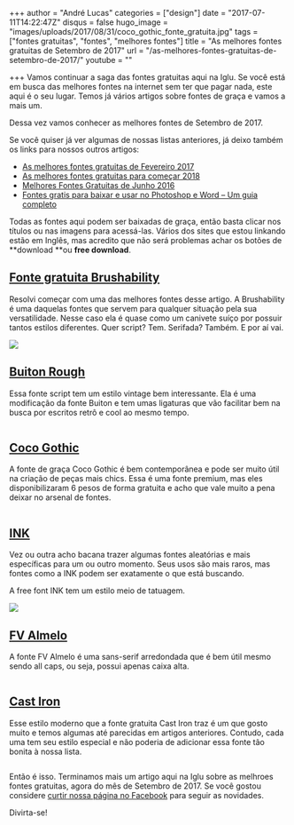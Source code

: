 +++
author = "André Lucas"
categories = ["design"]
date = "2017-07-11T14:22:47Z"
disqus = false
hugo_image = "images/uploads/2017/08/31/coco_gothic_fonte_gratuita.jpg"
tags = ["fontes gratuitas", "fontes", "melhores fontes"]
title = "As melhores fontes gratuitas de Setembro de 2017"
url = "/as-melhores-fontes-gratuitas-de-setembro-de-2017/"
youtube = ""

+++
Vamos continuar a saga das fontes gratuitas aqui na Iglu. Se você está em busca das melhores fontes na internet sem ter que pagar nada, este aqui é o seu lugar. Temos já vários artigos sobre fontes de graça e vamos a mais um.

Dessa vez vamos conhecer as melhores fontes de Setembro de 2017.

Se você quiser já ver algumas de nossas listas anteriores, já deixo também os links para nossos outros artigos:

* [As melhores fontes gratuitas de Fevereiro 2017](https://www.igluonline.com/melhores-fontes-gratuitas-de-fevereiro-2017/)
* [As melhores fontes gratuitas para começar 2018](https://www.igluonline.com/melhores-fontes-gratuitas-para-comecar-2018/)
* [Melhores Fontes Gratuitas de Junho 2016](https://www.igluonline.com/melhores-fontes-gratuitas-de-junho-2016/)
* [Fontes gratis para baixar e usar no Photoshop e Word – Um guia completo](https://www.igluonline.com/fontes-gratis-para-baixar-e-usar-no-photoshop-e-word-um-guia-completo/)

Todas as fontes aqui podem ser baixadas de graça, então basta clicar nos títulos ou nas imagens para acessá-las. Vários dos sites que estou linkando estão em Inglês, mas acredito que não será problemas achar os botões de \*\*download \*\*ou **free download**.

## <a href="https://www.myfonts.com/fonts/my-creative-land/brushability/" target="_blank">Fonte gratuita Brushability</a>

Resolvi começar com uma das melhores fontes desse artigo. A Brushability é uma daquelas fontes que servem para qualquer situação pela sua versatilidade. Nesse caso ela é quase como um canivete suíço por possuir tantos estilos diferentes. Quer script? Tem. Serifada? Também. E por aí vai.

<a href="https://www.myfonts.com/fonts/my-creative-land/brushability/" target="_blank"></a><a href="https://www.myfonts.com/fonts/my-creative-land/brushability/" target="_blank"></a><a href="https://www.myfonts.com/fonts/my-creative-land/brushability/" target="_blank"></a><a href="https://www.myfonts.com/fonts/my-creative-land/brushability/" target="_blank"></a><a href="https://www.myfonts.com/fonts/my-creative-land/brushability/" target="_blank"></a><a href="https://www.myfonts.com/fonts/my-creative-land/brushability/" target="_blank"></a><a href="https://www.myfonts.com/fonts/my-creative-land/brushability/" target="_blank"></a><a href="https://www.myfonts.com/fonts/my-creative-land/brushability/" target="_blank"></a><a href="https://www.myfonts.com/fonts/my-creative-land/brushability/" target="_blank"></a><a href="https://www.myfonts.com/fonts/my-creative-land/brushability/" target="_blank"><img src="images/uploads/2017/08/31/fonte_gratuita_brushability-1.jpg" class="forestry--none" style="float: none;"></a>

## <a href="https://www.myfonts.com/fonts/mika-melvas/buinton-rough/" target="_blank">Buiton Rough</a>

Essa fonte script tem um estilo vintage bem interessante. Ela é uma modificação da fonte Buiton e tem umas ligaturas que vão facilitar bem na busca por escritos retrô e cool ao mesmo tempo.

<a href="https://www.myfonts.com/fonts/mika-melvas/buinton-rough/" target="_blank"></a><a href="https://www.myfonts.com/fonts/mika-melvas/buinton-rough/" target="_blank"></a><a href="https://www.myfonts.com/fonts/mika-melvas/buinton-rough/" target="_blank"></a><a href="https://www.myfonts.com/fonts/mika-melvas/buinton-rough/" target="_blank"></a><a href="https://www.myfonts.com/fonts/mika-melvas/buinton-rough/" target="_blank"></a><a href="https://www.myfonts.com/fonts/mika-melvas/buinton-rough/" target="_blank"></a><a href="https://www.myfonts.com/fonts/mika-melvas/buinton-rough/" target="_blank"></a><a href="https://www.myfonts.com/fonts/mika-melvas/buinton-rough/" target="_blank"><img src="images/uploads/2017/08/31/fonte_free_buinton.jpg" alt="" class=" forestry--none" style="float: none;"></a>

## <a href="https://www.myfonts.com/fonts/zetafonts/coco-gothic/" target="_blank">Coco Gothic</a>

A fonte de graça Coco Gothic é bem contemporânea e pode ser muito útil na criação de peças mais chics. Essa é uma fonte premium, mas eles disponibilizaram 6 pesos de forma gratuita e acho que vale muito a pena deixar no arsenal de fontes.

<a href="https://www.myfonts.com/fonts/zetafonts/coco-gothic/" target="_blank"></a><a href="https://www.myfonts.com/fonts/zetafonts/coco-gothic/" target="_blank"></a><a href="https://www.myfonts.com/fonts/zetafonts/coco-gothic/" target="_blank"></a><a href="https://www.myfonts.com/fonts/zetafonts/coco-gothic/" target="_blank"></a><a href="https://www.myfonts.com/fonts/zetafonts/coco-gothic/" target="_blank"></a><a href="https://www.myfonts.com/fonts/zetafonts/coco-gothic/" target="_blank"><img src="images/uploads/2017/08/31/coco_gothic_fonte_gratuita.jpg" alt="" class=" forestry--none" style="float: none;"></a>

## <a href="https://www.behance.net/gallery/51455693/INK-free-display-font" target="_blank">INK</a>

Vez ou outra acho bacana trazer algumas fontes aleatórias e mais específicas para um ou outro momento. Seus usos são mais raros, mas fontes como a INK podem ser exatamente o que está buscando.

A free font INK tem um estilo meio de tatuagem.

<a href="https://www.behance.net/gallery/51455693/INK-free-display-font" target="_blank"></a><a href="https://www.behance.net/gallery/51455693/INK-free-display-font" target="_blank"></a><a href="https://www.behance.net/gallery/51455693/INK-free-display-font" target="_blank"></a><a href="https://www.behance.net/gallery/51455693/INK-free-display-font" target="_blank"></a><a href="https://www.behance.net/gallery/51455693/INK-free-display-font" target="_blank"><img src="images/uploads/2017/08/31/fonte_de_graca_ink.jpg" class=" forestry--none" style="float: none;"></a>

## <a href="http://www.florisvoorveld.com/?portfolio=19" target="_blank">FV Almelo</a>

A fonte FV Almelo é uma sans-serif arredondada que é bem útil mesmo sendo all caps, ou seja, possui apenas caixa alta.

<a href="http://www.florisvoorveld.com/?portfolio=19" target="_blank"></a><a href="http://www.florisvoorveld.com/?portfolio=19" target="_blank"></a><a href="http://www.florisvoorveld.com/?portfolio=19" target="_blank"><img src="images/uploads/2017/08/31/fv_almelo_fonte_de_graca.jpg" alt="" class=" forestry--none" style="float: none;"></a>

## <a href="http://jeremyvessey.com/free" target="_blank">Cast Iron</a>

Esse estilo moderno que a fonte gratuita Cast Iron traz é um que gosto muito e temos algumas até parecidas em artigos anteriores. Contudo, cada uma tem seu estilo especial e não poderia de adicionar essa fonte tão bonita à nossa lista.

<a href="http://jeremyvessey.com/free" target="_blank"><img src="images/uploads/2017/08/31/cast_iron_fonte.jpg" alt="" class=" forestry--none" style="float: none;"></a>

Então é isso. Terminamos mais um artigo aqui na Iglu sobre as melhroes fontes gratuitas, agora do mês de Setembro de 2017. Se você gostou considere <a href="https://www.facebook.com/igluonline" target="_blank">curtir nossa página no Facebook</a> para seguir as novidades.

Divirta-se!